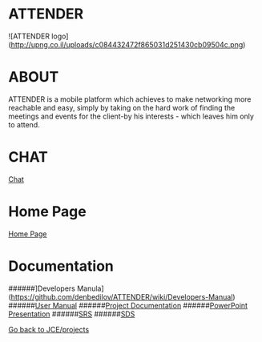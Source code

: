 # ATTENDER

![ATTENDER logo] (http://upng.co.il/uploads/c084432472f865031d251430cb09504c.png)

# ABOUT
ATTENDER  is a mobile platform which achieves to make networking more reachable and easy, simply by taking on the hard work of finding the meetings and events for the client-by his interests - which leaves him only to attend. 
</p>

# CHAT

[Chat](https://gitter.im/denbedilov/ATTENDER?utm_source=badge&utm_medium=badge&utm_campaign=pr-badge&utm_content=badge)

# Home Page

[Home Page]( https://github.com/denbedilov/ATTENDER/wiki)

# Documentation
######]Developers Manula](https://github.com/denbedilov/ATTENDER/wiki/Developers-Manual)
######[User Manual](https://github.com/denbedilov/ATTENDER/wiki/User-Manual)
######[Project Documentation](https://www.dropbox.com/s/9ixz4wwwpg6ccfv/Attender.docx?dl=0)
######[PowerPoint Presentation](http://app.emaze.com/@AOTQROTW/attender#1)
######[SRS](https://docs.google.com/document/d/1Nb8qIyNllFHEUo6v4j27-h6mLMIhX9EyRbs_Bel3VG0/edit?usp=sharing)
######[SDS](https://github.com/denbedilov/ATTENDER/wiki/SDS)

[Go back to JCE/projects](https://github.com/jce-il/se-class/wiki/Projects)



